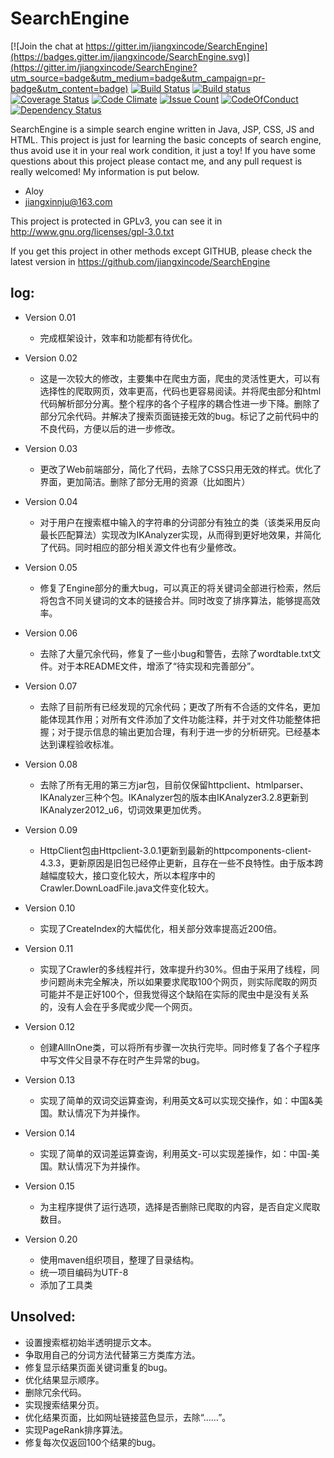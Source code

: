 # SearchEngine

[![Join the chat at https://gitter.im/jiangxincode/SearchEngine](https://badges.gitter.im/jiangxincode/SearchEngine.svg)](https://gitter.im/jiangxincode/SearchEngine?utm_source=badge&utm_medium=badge&utm_campaign=pr-badge&utm_content=badge)
[![Build Status](https://travis-ci.org/jiangxincode/SearchEngine.svg?branch=master)](https://travis-ci.org/jiangxincode/SearchEngine)
[![Build status](https://ci.appveyor.com/api/projects/status/m5r92mlo6874n877/branch/master?svg=true)](https://ci.appveyor.com/project/jiangxincode/searchengine/branch/master)
[![Coverage Status](https://coveralls.io/repos/github/jiangxincode/SearchEngine/badge.svg?branch=master)](https://coveralls.io/github/jiangxincode/SearchEngine?branch=master)
[![Code Climate](https://codeclimate.com/github/jiangxincode/SearchEngine/badges/gpa.svg)](https://codeclimate.com/github/jiangxincode/SearchEngine)
[![Issue Count](https://codeclimate.com/github/jiangxincode/SearchEngine/badges/issue_count.svg)](https://codeclimate.com/github/jiangxincode/SearchEngine)
[![CodeOfConduct](https://img.shields.io/badge/code%20of%20conduct-1.3.0-ff69b4.svg)](http://contributor-covenant.org/version/1/3/0/)
[![Dependency Status](https://www.versioneye.com/user/projects/56e2dc65df573d003a5f5c01/badge.svg?style=flat)](https://www.versioneye.com/user/projects/56e2dc65df573d003a5f5c01)

SearchEngine is a simple search engine written in Java, JSP, CSS, JS and HTML. This project is just for learning the basic concepts of search engine, thus avoid use it in your real work condition, it just a toy! If you have some questions about this project please contact me, and any pull request is really welcomed! My information is put below.

* Aloy
* jiangxinnju@163.com

This project is protected in GPLv3, you can see it in http://www.gnu.org/licenses/gpl-3.0.txt

If you get this project in other methods except GITHUB, please check the latest version in https://github.com/jiangxincode/SearchEngine


## log:

* Version 0.01
	* 完成框架设计，效率和功能都有待优化。
* Version 0.02
	* 这是一次较大的修改，主要集中在爬虫方面，爬虫的灵活性更大，可以有选择性的爬取网页，效率更高，代码也更容易阅读。并将爬虫部分和html代码解析部分分离。整个程序的各个子程序的耦合性进一步下降。删除了部分冗余代码。并解决了搜索页面链接无效的bug。标记了之前代码中的不良代码，方便以后的进一步修改。

* Version 0.03
	* 更改了Web前端部分，简化了代码，去除了CSS只用无效的样式。优化了界面，更加简洁。删除了部分无用的资源（比如图片）

* Version 0.04
	* 对于用户在搜索框中输入的字符串的分词部分有独立的类（该类采用反向最长匹配算法）实现改为IKAnalyzer实现，从而得到更好地效果，并简化了代码。同时相应的部分相关源文件也有少量修改。

* Version 0.05
	* 修复了Engine部分的重大bug，可以真正的将关键词全部进行检索，然后将包含不同关键词的文本的链接合并。同时改变了排序算法，能够提高效率。

* Version 0.06
	* 去除了大量冗余代码，修复了一些小bug和警告，去除了wordtable.txt文件。对于本README文件，增添了“待实现和完善部分”。

* Version 0.07
	* 去除了目前所有已经发现的冗余代码；更改了所有不合适的文件名，更加能体现其作用；对所有文件添加了文件功能注释，并于对文件功能整体把握；对于提示信息的输出更加合理，有利于进一步的分析研究。已经基本达到课程验收标准。

* Version 0.08
	* 去除了所有无用的第三方jar包，目前仅保留httpclient、htmlparser、IKAnalyzer三种个包。IKAnalyzer包的版本由IKAnalyzer3.2.8更新到IKAnalyzer2012_u6，切词效果更加优秀。

* Version 0.09
	* HttpClient包由Httpclient-3.0.1更新到最新的httpcomponents-client-4.3.3，更新原因是旧包已经停止更新，且存在一些不良特性。由于版本跨越幅度较大，接口变化较大，所以本程序中的Crawler.DownLoadFile.java文件变化较大。

* Version 0.10
	* 实现了CreateIndex的大幅优化，相关部分效率提高近200倍。

* Version 0.11
	* 实现了Crawler的多线程并行，效率提升约30%。但由于采用了线程，同步问题尚未完全解决，所以如果要求爬取100个网页，则实际爬取的网页可能并不是正好100个，但我觉得这个缺陷在实际的爬虫中是没有关系的，没有人会在乎多爬或少爬一个网页。

* Version 0.12
	* 创建AllInOne类，可以将所有步骤一次执行完毕。同时修复了各个子程序中写文件父目录不存在时产生异常的bug。

* Version 0.13
	* 实现了简单的双词交运算查询，利用英文&可以实现交操作，如：中国&美国。默认情况下为并操作。

* Version 0.14
	* 实现了简单的双词差运算查询，利用英文-可以实现差操作，如：中国-美国。默认情况下为并操作。

* Version 0.15
	* 为主程序提供了运行选项，选择是否删除已爬取的内容，是否自定义爬取数目。

* Version 0.20
	* 使用maven组织项目，整理了目录结构。
	* 统一项目编码为UTF-8
	* 添加了工具类

## Unsolved:

* 设置搜索框初始半透明提示文本。
* 争取用自己的分词方法代替第三方类库方法。
* 修复显示结果页面关键词重复的bug。
* 优化结果显示顺序。
* 删除冗余代码。
* 实现搜索结果分页。
* 优化结果页面，比如网址链接蓝色显示，去除“……”。
* 实现PageRank排序算法。
* 修复每次仅返回100个结果的bug。